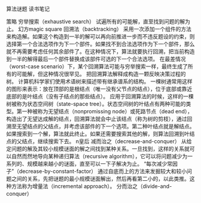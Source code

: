 算法谜题
读书笔记

策略
穷举搜索（exhaustive search）
    试遍所有的可能解，直至找到问题的解为止。
    幻方magic square
回溯法（backtracking）
    采用一次添加一个组件的方法来构造解。如果这个构造到一半的解可以再向前推进一步而不违反题设的约束，则选择第一个合法选项作为下一个部件。如果找不到合法选项作为下一个部件，那么就不再需要考虑任何其余部件了。在这种情况下，算法就要执行回溯，把当前构造到一半的解得最后一个部件替换成该部件可选的下一个合法选项。
    在最差情况（worst-case scenario）下，某个回溯算法可能与穷举搜索一样，最终生成了所有的可能解，但这种情况很罕见。
    把回溯算法解释成构造一颗反映决策过程的树。
    计算机科学家们使用术语树来描述带有继承谱系的结构。
    一棵树通常用这样的图形来表示：放在顶部的是根结点（唯一没有父节点的结点），位于底部或靠近底部的是叶结点（没有子结点的那些结点）。
    应用于回溯算法的时候，这样的一棵树被称为状态空间树（state-space tree）。状态空间树的叶结点有两种可能的类型。第一种被称为无望结点（nonpromissing node）或死路节点（dead end），构造出了无望达成解的结点，回溯算法就会中止该结点（称为树的剪枝），通过回溯至无望结点的父结点，并考虑该部件的下一个选项。第二种叶结点就是解结点。如果搜索到一个解，算法就此终止。如果还需要搜索其他的解，则算法回溯到叶结点的父结点，继续搜索下去。
    n皇后
减而治之（decrease-and-conquer）
    从给定问题的解及其较小规模谜面的解之间找到某种关系。一旦找到，这样的关系就可以自然而然地导向某种递归算法（recursive algorithm），它可以将问题减少为一系列的、规模越来越小的谜面，直至可以一下子解决为止。
    “每次减少常因子”（decrease-by-constant-factor）
    通过自底而上的方法来发掘较大和较小问题之间的关系，先把谜题的最小规模谜面解出，然后再看第二小的，以此类推。这种方法称为增量法（incremental approach）。
分而治之（divide-and-conquer）
